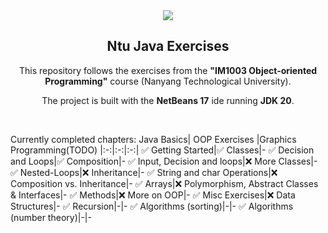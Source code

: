 <div align="center">
<img src=
"https://github.com/abranhe/programming-languages-logos/blob/master/src/java/java_64x64.png?raw=true">
<h2>Ntu Java Exercises </h2>
</div>
<p align="center">
This repository follows the exercises from the <strong>"IM1003 Object-oriented Programming"</strong> course (Nanyang Technological University).
</p>
<p align="center">
The project is built with the <strong>NetBeans 17</strong> ide running <strong>JDK 20</strong>.
</p>

<br/>

Currently completed chapters:
Java Basics| OOP Exercises |Graphics Programming(TODO)
|:-:|:-:|:-:|
✅ Getting Started|✅ Classes|-
✅ Decision and Loops|✅ Composition|-
✅ Input, Decision and loops|❌ More Classes|-
✅ Nested-Loops|❌ Inheritance|-
✅ String and char Operations|❌ Composition vs. Inheritance|-
✅ Arrays|❌ Polymorphism, Abstract Classes & Interfaces|-
✅ Methods|❌ More on OOP|-
✅ Misc Exercises|❌ Data Structures|-
✅ Recursion|-|-
✅ Algorithms (sorting)|-|-
✅ Algorithms (number theory)|-|-